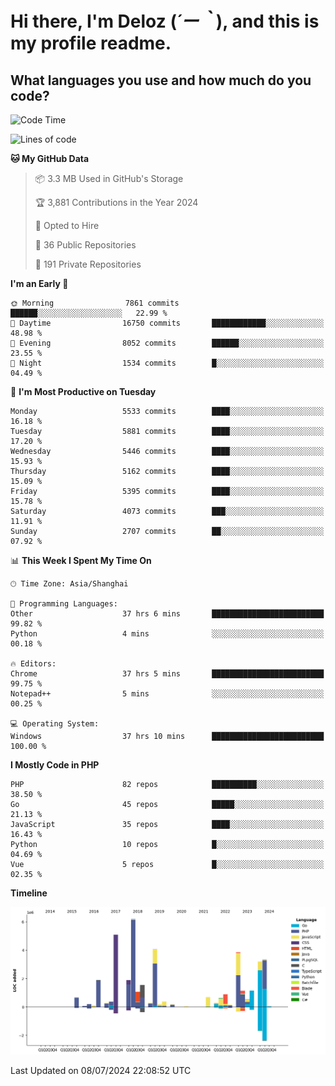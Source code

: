 # **Hi there, I'm Deloz (*´ー｀*), and this is my profile readme.**

## **What languages you use and how much do you code?**

<!--START_SECTION:waka-->
![Code Time](http://img.shields.io/badge/Code%20Time-4%2C372%20hrs%2042%20mins-blue)

![Lines of code](https://img.shields.io/badge/From%20Hello%20World%20I%27ve%20Written-40.3%20million%20lines%20of%20code-blue)

**🐱 My GitHub Data** 

> 📦 3.3 MB Used in GitHub's Storage 
 > 
> 🏆 3,881 Contributions in the Year 2024
 > 
> 💼 Opted to Hire
 > 
> 📜 36 Public Repositories 
 > 
> 🔑 191 Private Repositories 
 > 
**I'm an Early 🐤** 

```text
🌞 Morning                7861 commits        ██████░░░░░░░░░░░░░░░░░░░   22.99 % 
🌆 Daytime                16750 commits       ████████████░░░░░░░░░░░░░   48.98 % 
🌃 Evening                8052 commits        ██████░░░░░░░░░░░░░░░░░░░   23.55 % 
🌙 Night                  1534 commits        █░░░░░░░░░░░░░░░░░░░░░░░░   04.49 % 
```
📅 **I'm Most Productive on Tuesday** 

```text
Monday                   5533 commits        ████░░░░░░░░░░░░░░░░░░░░░   16.18 % 
Tuesday                  5881 commits        ████░░░░░░░░░░░░░░░░░░░░░   17.20 % 
Wednesday                5446 commits        ████░░░░░░░░░░░░░░░░░░░░░   15.93 % 
Thursday                 5162 commits        ████░░░░░░░░░░░░░░░░░░░░░   15.09 % 
Friday                   5395 commits        ████░░░░░░░░░░░░░░░░░░░░░   15.78 % 
Saturday                 4073 commits        ███░░░░░░░░░░░░░░░░░░░░░░   11.91 % 
Sunday                   2707 commits        ██░░░░░░░░░░░░░░░░░░░░░░░   07.92 % 
```


📊 **This Week I Spent My Time On** 

```text
🕑︎ Time Zone: Asia/Shanghai

💬 Programming Languages: 
Other                    37 hrs 6 mins       █████████████████████████   99.82 % 
Python                   4 mins              ░░░░░░░░░░░░░░░░░░░░░░░░░   00.18 % 

🔥 Editors: 
Chrome                   37 hrs 5 mins       █████████████████████████   99.75 % 
Notepad++                5 mins              ░░░░░░░░░░░░░░░░░░░░░░░░░   00.25 % 

💻 Operating System: 
Windows                  37 hrs 10 mins      █████████████████████████   100.00 % 
```

**I Mostly Code in PHP** 

```text
PHP                      82 repos            ██████████░░░░░░░░░░░░░░░   38.50 % 
Go                       45 repos            █████░░░░░░░░░░░░░░░░░░░░   21.13 % 
JavaScript               35 repos            ████░░░░░░░░░░░░░░░░░░░░░   16.43 % 
Python                   10 repos            █░░░░░░░░░░░░░░░░░░░░░░░░   04.69 % 
Vue                      5 repos             █░░░░░░░░░░░░░░░░░░░░░░░░   02.35 % 
```



**Timeline**

![Lines of Code chart](https://raw.githubusercontent.com/deloz/deloz/main/assets/bar_graph.png)


 Last Updated on 08/07/2024 22:08:52 UTC
<!--END_SECTION:waka-->

